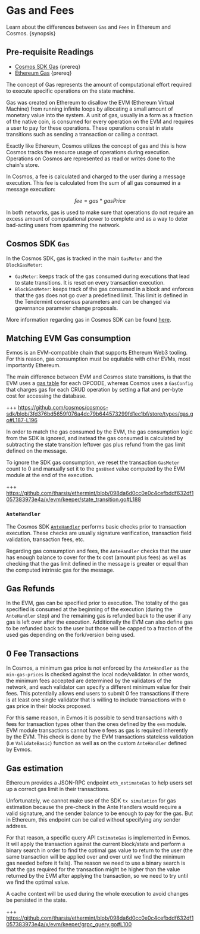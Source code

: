 <!--
order: 4
-->

# Gas and Fees

Learn about the differences between `Gas` and `Fees` in Ethereum and Cosmos. {synopsis}

## Pre-requisite Readings

- [Cosmos SDK Gas](https://docs.cosmos.network/master/basics/gas-fees.html) {prereq}
- [Ethereum Gas](https://ethereum.org/en/developers/docs/gas/) {prereq}

The concept of Gas represents the amount of computational effort required to execute specific operations on the state machine.

Gas was created on Ethereum to disallow the EVM (Ethereum Virtual Machine) from running infinite
loops by allocating a small amount of monetary value into the system. A unit of gas, usually in a
form as a fraction of the native coin, is consumed for every operation on the EVM and requires a
user to pay for these operations. These operations consist in state transitions such as sending a
transaction or calling a contract.

Exactly like Ethereum, Cosmos utilizes the concept of gas and this is how Cosmos tracks the resource
usage of operations during execution. Operations on Cosmos are represented as read or writes done to the chain's store.

In Cosmos, a fee is calculated and charged to the user during a message execution. This fee is
calculated from the sum of all gas consumed in a message execution:

$$fee = gas ~ * ~ gasPrice$$

In both networks, gas is used to make sure that operations do not require an excess amount of
computational power to complete and as a way to deter bad-acting users from spamming the network.

## Cosmos SDK `Gas`

In the Cosmos SDK, gas is tracked in the main `GasMeter` and the `BlockGasMeter`:

- `GasMeter`: keeps track of the gas consumed during executions that lead to state transitions. It is reset on every transaction execution.
- `BlockGasMeter`: keeps track of the gas consumed in a block and enforces that the gas does not go over a predefined limit. This limit is defined in the Tendermint consensus parameters and can be changed via governance parameter change proposals.

More information regarding gas in Cosmos SDK can be found [here](https://docs.cosmos.network/master/basics/gas-fees.html).

## Matching EVM Gas consumption

Evmos is an EVM-compatible chain that supports Ethereum Web3 tooling. For this reason, gas
consumption must be equitable with other EVMs, most importantly Ethereum.

The main difference between EVM and Cosmos state transitions, is that the EVM uses a [gas table](https://github.com/ethereum/go-ethereum/blob/master/params/protocol_params.go) for each OPCODE, whereas Cosmos uses a `GasConfig` that charges gas for each CRUD operation by setting a flat and per-byte cost for accessing the database.

+++ https://github.com/cosmos/cosmos-sdk/blob/3fd376bd5659f076a4dc79b644573299fd1ec1bf/store/types/gas.go#L187-L196

In order to match the gas consumed by the EVM, the gas consumption logic from the SDK is ignored, and instead the gas consumed is calculated by subtracting the state transition leftover gas plus refund from the gas limit defined on the message.

To ignore the SDK gas consumption, we reset the transaction `GasMeter` count to 0 and manually set it to the `gasUsed` value computed by the EVM module at the end of the execution.

+++ https://github.com/tharsis/ethermint/blob/098da6d0cc0e0c4cefbddf632df1057383973e4a/x/evm/keeper/state_transition.go#L188

### `AnteHandler`

The Cosmos SDK [`AnteHandler`](https://docs.cosmos.network/master/basics/gas-fees.html#antehandler)
performs basic checks prior to transaction execution. These checks are usually signature
verification, transaction field validation, transaction fees, etc.

Regarding gas consumption and fees, the `AnteHandler` checks that the user has enough balance to
cover for the tx cost (amount plus fees) as well as checking that the gas limit defined in the
message is greater or equal than the computed intrinsic gas for the message.

## Gas Refunds

In the EVM, gas can be specified prior to execution. The totality of the gas specified is consumed at the beginning of the execution (during the `AnteHandler` step) and the remaining gas is refunded back to
the user if any gas is left over after the execution. Additionally the EVM can also define gas to be refunded back to the user but those will be capped to a fraction of the used gas depending on the fork/version being used.

## 0 Fee Transactions

In Cosmos, a minimum gas price is not enforced by the `AnteHandler` as the `min-gas-prices` is
checked against the local node/validator. In other words, the minimum fees accepted are determined
by the validators of the network, and each validator can specify a different minimum value for their fees.
This potentially allows end users to submit 0 fee transactions if there is at least one single
validator that is willing to include transactions with `0` gas price in their blocks proposed.

For this same reason, in Evmos it is possible to send transactions with `0` fees for transaction
types other than the ones defined by the `evm` module. EVM module transactions cannot have `0` fees
as gas is required inherently by the EVM. This check is done by the EVM transactions stateless validation
(i.e `ValidateBasic`) function as well as on the custom `AnteHandler` defined by Evmos.

## Gas estimation

Ethereum provides a JSON-RPC endpoint `eth_estimateGas` to help users set up a correct gas limit in their transactions.

Unfortunately, we cannot make use of the SDK `tx simulation` for gas estimation because the pre-check in the Ante Handlers would require a valid signature, and the sender balance to be enough to pay for the gas. But in Ethereum, this endpoint can be called without specifying any sender address.

For that reason, a specific query API `EstimateGas` is implemented in Evmos. It will apply the transaction against the current block/state and perform a binary search in order to find the optimal gas value to return to the user (the same transaction will be applied over and over until we find the minimum gas needed before it fails). The reason we need to use a binary search is that the gas required for the
transaction might be higher than the value returned by the EVM after applying the transaction, so we need to try until we find the optimal value.

A cache context will be used during the whole execution to avoid changes be persisted in the state.

+++ https://github.com/tharsis/ethermint/blob/098da6d0cc0e0c4cefbddf632df1057383973e4a/x/evm/keeper/grpc_query.go#L100
